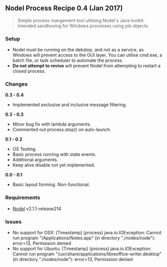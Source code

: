 ## Nodel Process Recipe 0.4 (Jan 2017)
> Simple process mangement tool utilising Nodel's Java toolkit.
> Intended sandboxing for Windows processes using job objects. 

### Setup
- Nodel must be running on the dekstop, and not as a service, as Windows will prevent access to the GUI layer. You can utilise cmd.exe, a batch file, or task scheduler to automate the process.
- **Do not attempt to revive** will prevent Nodel from attempting to restart a closed process.

### Changes
**0.3 - 0.4**
- Implemented exclusive and inclusive message filtering.

**0.2 - 0.3**
- Minor bug fix with lambda arguments.
- Commented out process.stop() on auto-launch.

**0.1 - 0.2**
- OS Testing.
- Basic process running with state events.
- Additional arguments.
- Keep alive disable not yet implemented.

**0.0 - 0.1**
- Basic layout forming. Non-functional.

### Requirements
- [Nodel] v2.1.1-release214

 [Nodel]: <https://github.com/museumvictoria/nodel.git>
 [VLC]: <https://www.videolan.org/vlc>
 [VLC Python Bindings]: <https://github.com/oaubert/python-vlc>

### Issues
- No support for OSX:
[Timestamp] (process) java.io.IOException: Cannot run program "/Applications/Notes.app" (in directory "./nodes/node"): error=13, Permission denied
- No support for Ubuntu:
[Timestamp] (process) java.io.IOException: Cannot run program "/usr/share/applications/libreoffice-writer.desktop" (in directory "./nodes/node"): error=13, Permission denied